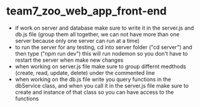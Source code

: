 # team7_zoo_web_app_front-end
- if work on server and database make sure to write it in the server.js and db.js file (group them all together, we can not have more than one server because only one server can run at a time)
- to run the server for any testing, cd into server folder ("cd server") and then type ("npm run dev") this will run nodemon so you don't have to restart the server when make new changes
- when working on server.js file make sure to group differnt medthods (create, read, update, delete) under the commented line 
- when working on the db.js file write you query functions in the dbService class, and when you call it in the server.js file make sure to create and instance of that class so you can have access to the functions
